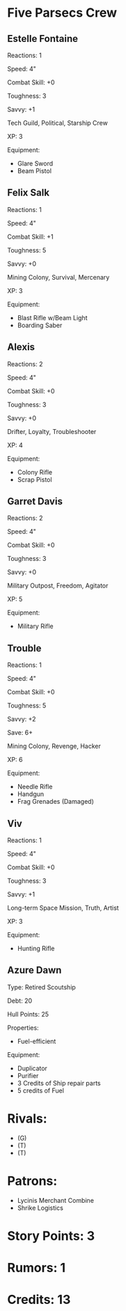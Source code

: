 # Five Parsecs Crew


## Estelle Fontaine

Reactions: 1

Speed: 4"

Combat Skill: +0

Toughness: 3

Savvy: +1

Tech Guild, Political, Starship Crew

XP: 3

Equipment:
- Glare Sword
- Beam Pistol


## Felix Salk

Reactions: 1

Speed: 4"

Combat Skill: +1

Toughness: 5

Savvy: +0

Mining Colony, Survival, Mercenary

XP: 3

Equipment:
- Blast Rifle w/Beam Light
- Boarding Saber


## Alexis

Reactions: 2

Speed: 4"

Combat Skill: +0

Toughness: 3

Savvy: +0

Drifter, Loyalty, Troubleshooter

XP: 4

Equipment:
- Colony Rifle
- Scrap Pistol


## Garret Davis

Reactions: 2

Speed: 4"

Combat Skill: +0

Toughness: 3

Savvy: +0

Military Outpost, Freedom, Agitator

XP: 5

Equipment:
- Military Rifle


## Trouble

Reactions: 1

Speed: 4"

Combat Skill: +0

Toughness: 5

Savvy: +2

Save: 6+

Mining Colony, Revenge, Hacker

XP: 6

Equipment:
- Needle Rifle
- Handgun 
- Frag Grenades (Damaged)


## Viv

Reactions: 1

Speed: 4"

Combat Skill: +0

Toughness: 3

Savvy: +1

Long-term Space Mission, Truth, Artist

XP: 3

Equipment: 
- Hunting Rifle

## Azure Dawn
Type: Retired Scoutship

Debt: 20

Hull Points: 25

Properties:
- Fuel-efficient

Equipment:
- Duplicator
- Purifier
- 3 Credits of Ship repair parts
- 5 credits of Fuel

# Rivals:
- (G)
- (T)
- (T)

# Patrons:
- Lycinis Merchant Combine
- Shrike Logistics

# Story Points: 3

# Rumors: 1

# Credits: 13

